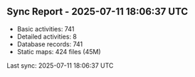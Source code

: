 ## Sync Report - 2025-07-11 18:06:37 UTC

- Basic activities: 741
- Detailed activities: 8
- Database records: 741
- Static maps: 424 files (45M)

Last sync: 2025-07-11 18:06:37 UTC
